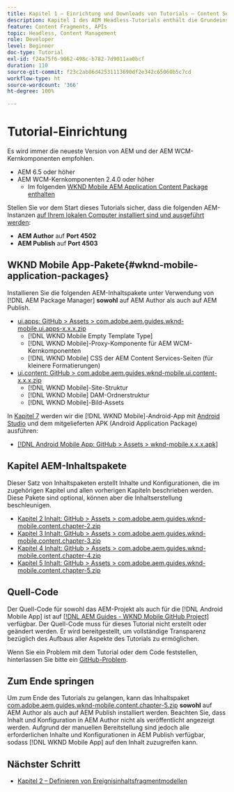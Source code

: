 ```yaml
---
title: Kapitel 1 – Einrichtung und Downloads von Tutorials – Content Services
description: Kapitel 1 des AEM Headless-Tutorials enthält die Grundeinstellungen für die AEM-Instanz für das Tutorial.
feature: Content Fragments, APIs
topic: Headless, Content Management
role: Developer
level: Beginner
doc-type: Tutorial
exl-id: f24a75f6-9062-498c-b782-7d9011aa0bcf
duration: 110
source-git-commit: f23c2ab86d42531113690df2e342c65060b5c7cd
workflow-type: ht
source-wordcount: '366'
ht-degree: 100%

---
```


# Tutorial-Einrichtung

Es wird immer die neueste Version von AEM und der AEM WCM-Kernkomponenten empfohlen.

* AEM 6.5 oder höher
* AEM WCM-Kernkomponenten 2.4.0 oder höher
   * Im folgenden [WKND Mobile AEM Application Content Package enthalten](#wknd-mobile-application-packages)

Stellen Sie vor dem Start dieses Tutorials sicher, dass die folgenden AEM-Instanzen [auf Ihrem lokalen Computer installiert sind und ausgeführt werden](https://helpx.adobe.com/de/experience-manager/6-5/sites/deploying/using/deploy.html#Default%20Local%20Install):

* **AEM Author** auf **Port 4502**
* **AEM Publish** auf **Port 4503**

## WKND Mobile App-Pakete{#wknd-mobile-application-packages}

Installieren Sie die folgenden AEM-Inhaltspakete unter Verwendung von [!DNL AEM Package Manager] **sowohl** auf AEM Author als auch auf AEM Publish.

* [ui.apps: GitHub > Assets > com.adobe.aem.guides.wknd-mobile.ui.apps-x.x.x.zip](https://github.com/adobe/aem-guides-wknd-mobile/releases/latest)
   * [!DNL WKND Mobile Empty Template Type]
   * [!DNL WKND Mobile]-Proxy-Komponente für AEM WCM-Kernkomponenten
   * [!DNL WKND Mobile] CSS der AEM Content Services-Seiten (für kleinere Formatierungen)
* [ui.content: GitHub > com.adobe.aem.guides.wknd-mobile.ui.content-x.x.x.zip](https://github.com/adobe/aem-guides-wknd-mobile/releases/latest)
   * [!DNL WKND Mobile]-Site-Struktur
   * [!DNL WKND Mobile] DAM-Ordnerstruktur
   * [!DNL WKND Mobile]-Bild-Assets

In [Kapitel 7](./chapter-7.md) werden wir die [!DNL WKND Mobile]-Android-App mit [Android Studio](https://developer.android.com/studio) und dem mitgelieferten APK (Android Application Package) ausführen:

* [[!DNL Android Mobile App: GitHub > Assets > wknd-mobile.x.x.x.apk]](https://github.com/adobe/aem-guides-wknd-mobile/releases/latest)

## Kapitel AEM-Inhaltspakete

Dieser Satz von Inhaltspaketen erstellt Inhalte und Konfigurationen, die im zugehörigen Kapitel und allen vorherigen Kapiteln beschrieben werden. Diese Pakete sind optional, können aber die Inhaltserstellung beschleunigen.

* [Kapitel 2 Inhalt: GitHub > Assets > com.adobe.aem.guides.wknd-mobile.content.chapter-2.zip](https://github.com/adobe/aem-guides-wknd-mobile/releases/latest)
* [Kapitel 3 Inhalt: GitHub > Assets > com.adobe.aem.guides.wknd-mobile.content.chapter-3.zip](https://github.com/adobe/aem-guides-wknd-mobile/releases/latest)
* [Kapitel 4 Inhalt: GitHub > Assets > com.adobe.aem.guides.wknd-mobile.content.chapter-4.zip](https://github.com/adobe/aem-guides-wknd-mobile/releases/latest)
* [Kapitel 5 Inhalt: GitHub > Assets > com.adobe.aem.guides.wknd-mobile.content.chapter-5.zip](https://github.com/adobe/aem-guides-wknd-mobile/releases/latest)

## Quell-Code

Der Quell-Code für sowohl das AEM-Projekt als auch für die [!DNL Android Mobile App] ist auf [[!DNL AEM Guides - WKND Mobile GitHub Project]](https://github.com/adobe/aem-guides-wknd-mobile) verfügbar. Der Quell-Code muss für dieses Tutorial nicht erstellt oder geändert werden. Er wird bereitgestellt, um vollständige Transparenz bezüglich des Aufbaus aller Aspekte des Tutorials zu ermöglichen.

Wenn Sie ein Problem mit dem Tutorial oder dem Code feststellen, hinterlassen Sie bitte ein [GitHub-Problem](https://github.com/adobe/aem-guides-wknd-mobile/issues).

## Zum Ende springen

Um zum Ende des Tutorials zu gelangen, kann das Inhaltspaket [com.adobe.aem.guides.wknd-mobile.content.chapter-5.zip](https://github.com/adobe/aem-guides-wknd-mobile/releases/latest) **sowohl** auf AEM Author als auch auf AEM Publish installiert werden. Beachten Sie, dass Inhalt und Konfiguration in AEM Author nicht als veröffentlicht angezeigt werden. Aufgrund der manuellen Bereitstellung sind jedoch alle erforderlichen Inhalte und Konfigurationen in AEM Publish verfügbar, sodass [!DNL WKND Mobile App] auf den Inhalt zuzugreifen kann.


## Nächster Schritt

* [Kapitel 2 – Definieren von Ereignisinhaltsfragmentmodellen](./chapter-2.md)
